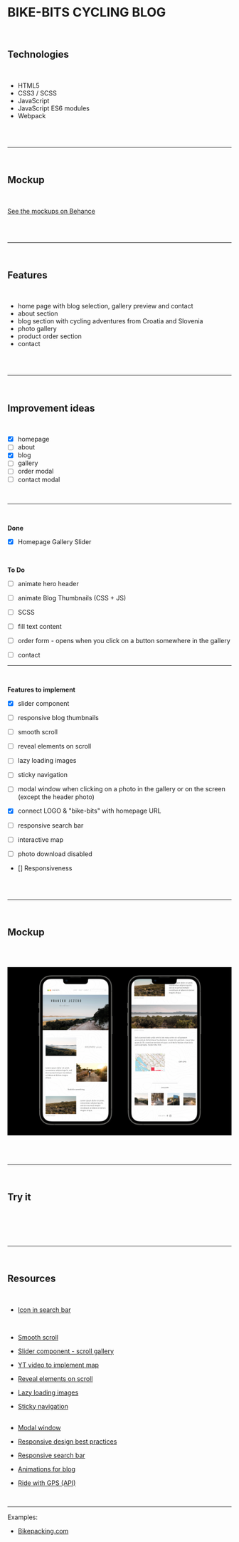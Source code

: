 # BIKE-BITS CYCLING BLOG

<br>

## Technologies

<br>

- HTML5
- CSS3 / SCSS
- JavaScript
- JavaScript ES6 modules
- Webpack

<br><br>

<hr />
<br>

## Mockup

<br>

[See the mockups on Behance](https://www.behance.net/gallery/130790147/CYCLING-BLOG)

<br><br>

<hr / >
<br>

## Features

<br>

- home page with blog selection, gallery preview and contact
- about section
- blog section with cycling adventures from Croatia and Slovenia
- photo gallery
- product order section
- contact

<br><br>

<hr />
<br>

## Improvement ideas

<br>

- [x] homepage
- [ ] about
- [x] blog
- [ ] gallery
- [ ] order modal
- [ ] contact modal

<br>
<hr />
<br>

**Done**
<br>

- [x] Homepage Gallery Slider

<br>

**To Do**
<br>

- [ ] animate hero header
- [ ] animate Blog Thumbnails (CSS + JS)
- [ ] SCSS
- [ ] fill text content
      <br>

- [ ] order form - opens when you click on a button somewhere in the gallery
- [ ] contact
    <br>
<hr />
<br>

**Features to implement**
<br>

- [x] slider component
- [ ] responsive blog thumbnails
- [ ] smooth scroll
- [ ] reveal elements on scroll
- [ ] lazy loading images
- [ ] sticky navigation
      <br>

- [ ] modal window when clicking on a photo in the gallery or on the screen (except the header photo)
- [x] connect LOGO & "bike-bits" with homepage URL
- [ ] responsive search bar
- [ ] interactive map
- [ ] photo download disabled
      <br>

- [] Responsiveness

<br><br>

<hr />
<br>

## Mockup

<br><br>

![mobile blog mockup](./assets/mockups/mockup-mobile-blog.png)

<br><br>

<hr />
<br>

## Try it

<br>

[]()

<br><br>

<hr />
<br>

## Resources

<br>

- [Icon in search bar](https://nikitahl.com/search-icon-inside-input)

<br>

- [Smooth scroll](https://github.com/emarekica/DOM/blob/master/notes/DOM-events.md#4-implementing-smooth-scrolling)
  <br>

- [Slider component - scroll gallery](https://github.com/emarekica/DOM/blob/master/notes/DOM-events.md#15-building-a-slider-component)
  <br>

- [YT video to implement map](https://www.youtube.com/watch?v=bmpI252DmiI&t=45s)
  <br>

- [Reveal elements on scroll](https://github.com/emarekica/DOM/blob/master/notes/DOM-events.md#13-revealing-elements-on-scroll)
  <br>

- [Lazy loading images](https://github.com/emarekica/DOM/blob/master/notes/DOM-events.md#14-lazy-loading-images)
  <br>

- [Sticky navigation](https://github.com/emarekica/DOM/blob/master/notes/DOM-events.md#implementing-sticky-navigation)
  <br><br>

- [Modal window](https://www.youtube.com/watch?v=3PHXvlpOkf4&t=5943s)
  <br>

- [Responsive design best practices](https://designmodo.com/responsive-design-examples/)
  <br>

- [Responsive search bar](https://www.youtube.com/watch?v=4DR9Uvu1vnM)
  <br>

- [Animations for blog](https://www.youtube.com/watch?v=sN93DRYkCO8&list=PLmGRn_VnTuAxIHKjfgoOEOIk72PeZdbaB&index=6)
  <br>

- [Ride with GPS (API)](https://ridewithgps.com/api)

<br>

---

Examples:

- [Bikepacking.com](https://bikepacking.com/)

